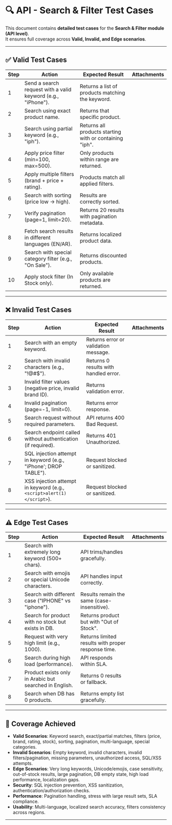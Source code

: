 # 🔍 API - Search & Filter Test Cases

This document contains **detailed test cases** for the **Search & Filter module (API level)**.  
It ensures full coverage across **Valid, Invalid, and Edge scenarios**.

---

## ✅ Valid Test Cases

| Step | Action | Expected Result | Attachments |
|------|--------|-----------------|-------------|
| 1 | Send a search request with a valid keyword (e.g., "iPhone"). | Returns a list of products matching the keyword. | |
| 2 | Search using exact product name. | Returns that specific product. | |
| 3 | Search using partial keyword (e.g., "iph"). | Returns all products starting with or containing "iph". | |
| 4 | Apply price filter (min=100, max=500). | Only products within range are returned. | |
| 5 | Apply multiple filters (brand + price + rating). | Products match all applied filters. | |
| 6 | Search with sorting (price low → high). | Results are correctly sorted. | |
| 7 | Verify pagination (page=1, limit=20). | Returns 20 results with pagination metadata. | |
| 8 | Fetch search results in different languages (EN/AR). | Returns localized product data. | |
| 9 | Search with special category filter (e.g., "On Sale"). | Returns discounted products. | |
| 10 | Apply stock filter (In Stock only). | Only available products are returned. | |

---

## ❌ Invalid Test Cases

| Step | Action | Expected Result | Attachments |
|------|--------|-----------------|-------------|
| 1 | Search with an empty keyword. | Returns error or validation message. | |
| 2 | Search with invalid characters (e.g., "!@#$"). | Returns 0 results with handled error. | |
| 3 | Invalid filter values (negative price, invalid brand ID). | Returns validation error. | |
| 4 | Invalid pagination (page=-1, limit=0). | Returns error response. | |
| 5 | Search request without required parameters. | API returns 400 Bad Request. | |
| 6 | Search endpoint called without authentication (if required). | Returns 401 Unauthorized. | |
| 7 | SQL injection attempt in keyword (e.g., "iPhone'; DROP TABLE"). | Request blocked or sanitized. | |
| 8 | XSS injection attempt in keyword (e.g., `<script>alert(1)</script>`). | Request blocked or sanitized. | |

---

## ⚠️ Edge Test Cases

| Step | Action | Expected Result | Attachments |
|------|--------|-----------------|-------------|
| 1 | Search with extremely long keyword (500+ chars). | API trims/handles gracefully. | |
| 2 | Search with emojis or special Unicode characters. | API handles input correctly. | |
| 3 | Search with different case ("IPHONE" vs "iphone"). | Results remain the same (case-insensitive). | |
| 4 | Search for product with no stock but exists in DB. | Returns product but with "Out of Stock". | |
| 5 | Request with very high limit (e.g., 1000). | Returns limited results with proper response time. | |
| 6 | Search during high load (performance). | API responds within SLA. | |
| 7 | Product exists only in Arabic but searched in English. | Returns 0 results or fallback. | |
| 8 | Search when DB has 0 products. | Returns empty list gracefully. | |

---

## 📌 Coverage Achieved

- **Valid Scenarios**: Keyword search, exact/partial matches, filters (price, brand, rating, stock), sorting, pagination, multi-language, special categories.  
- **Invalid Scenarios**: Empty keyword, invalid characters, invalid filters/pagination, missing parameters, unauthorized access, SQL/XSS attempts.  
- **Edge Scenarios**: Very long keywords, Unicode/emojis, case sensitivity, out-of-stock results, large pagination, DB empty state, high load performance, localization gaps.  
- **Security**: SQL injection prevention, XSS sanitization, authentication/authorization checks.  
- **Performance**: Pagination handling, stress with large result sets, SLA compliance.  
- **Usability**: Multi-language, localized search accuracy, filters consistency across regions.  

---
